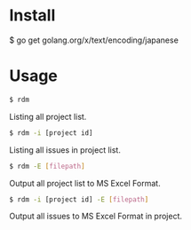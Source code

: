 
# Install

$ go get golang.org/x/text/encoding/japanese

# Usage

```sh
$ rdm
```

Listing all project list.

```sh
$ rdm -i [project id]
```

Listing all issues in project list.

```sh
$ rdm -E [filepath]
```

Output all project list to MS Excel Format.

```sh
$ rdm -i [project id] -E [filepath]
```

Output all issues to MS Excel Format in project.
